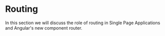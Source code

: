 # Routing

In this section we will discuss the role of routing in Single Page Applications and Angular's new component router.
